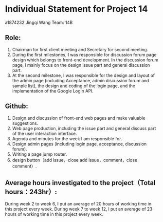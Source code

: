 # Individual Statement for Project 14
a1874232 Jingqi Wang Team: 14B 

## Role: 

1. Chairman for first client meeting and Secretary for second meeting. 
2. During the first milestones, I was responsible for discussion forum page design which belongs to front-end development. In the discussion forum page, I mainly focus on the design issue part and general discussion part. 
3. At the second milestone, I was responsible for the design and layout of the admin page (including Acceptance, admin discussion forum and sample list), the design and coding of the login page, and the implementation of the Google Login API.

## Github: 

1. Design and discussion of front-end web pages and make valuable suggestions. 
2. Web page production, including the issue part and general discuss part of the user interaction interface. 
3. Agenda and minutes for the week I am responsible for.
4. Design admin pages (including login page, acceptance, discussion forum).
5. Writing a page jump router.
6. design button（add issue，close add issue，comment，close comment）.
## Average hours investigated to the project（Total hours：243hr）:  

During week 2 to week 6, I put an average of 20 hours of working time in this project every week.
During week 7 to week 12, I put an average of 23 hours of working time in this project every week.
